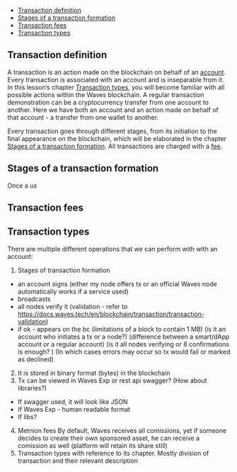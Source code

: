 - [Transaction definition](#transaction-definition)
- [Stages of a transaction formation](#stages-of-a-transaction-formation)
- [Transaction fees](#transaction-fees)
- [Transaction types](#transaction-types)

## Transaction definition ##

A transaction is an action made on the blockchain on behalf of an [account](). Every transaction is associated with an account and is inseparable from it. In this lesson’s chapter [Transaction types](#transaction-types), you will become familiar with all possible actions within the Waves blockchain. A regular transaction demonstration can be a cryptocurrency transfer from one account to another. Here we have both an account and an action made on behalf of that account - a transfer from one wallet to another.

Every transaction goes through different stages, from its initiation to the final appearance on the blockchain, which will be elaborated in the chapter [Stages of a transaction formation](#stages-of-a-transaction-formation). All transactions are charged with a [fee](#transaction-fees).

## Stages of a transaction formation ##

Once a us

## Transaction fees ##

## Transaction types ##

There are multiple different operations that we can perform with with an account:



1. Stages of transaction formation
- an account signs (either my node offers tx or an official Waves node automatically works if a service used)
- broadcasts
- all nodes verify it (validation - refer to https://docs.waves.tech/en/blockchain/transaction/transaction-validation)
- if ok - appears on the bc (limitations of a block to contain 1 MB)
(is it an account who initiates a tx or a node?)
(difference between a smart/dApp account or a regular account)
(is it all nodes verifying or 8 confirmations is enough?    )
(In which cases errors may occur so tx would fail or marked as declined)
2. It is stored in binary format (bytes) in the blockchain
3. Tx can be viewed in Waves Exp or rest api swagger?
(How about libraries?)
- If swagger used, it will look like JSON
- If Waves Exp - human readable format
- If libs?
4. Metnion fees
By default, Waves receives all comissions, yet if someone decides to create their own sponsored asset, he can receive a comission as well (platform will retain its share still)
5. Transaction types with reference to its chapter.
Mostly division of transaction and their relevant description